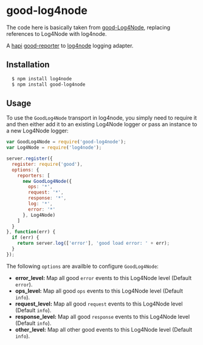 # good-log4node

The code here is basically taken from [good-Log4Node][3], replacing references to Log4Node with log4node.

A [hapi][0] [good-reporter][1] to [log4node][2] logging adapter.

## Installation

``` bash
  $ npm install log4node
  $ npm install good-log4node
```

## Usage

To use the `GoodLog4Node` transport in log4node, you simply need to require it and
then either add it to an existing Log4Node logger or pass an instance to a new
Log4Node logger:

``` js
var GoodLog4Node = require('good-log4node');
var Log4Node = require('log4node');

server.register({
  register: require('good'),
  options: {
    reporters: [
      new GoodLog4Node({
        ops: '*',
        request: '*',
        response: '*',
        log: '*',
        error: '*'
      }, Log4Node)
    ]
  }
}, function(err) {
  if (err) {
    return server.log(['error'], 'good load error: ' + err);
  }
});
```

The following `options` are availble to configure `GoodLog4Node`:

* __error_level:__ Map all good `error` events to this Log4Node level (Default `error`).
* __ops_level:__ Map all good `ops` events to this Log4Node level (Default `info`).
* __request_level:__ Map all good `request` events to this Log4Node level (Default `info`).
* __response_level:__ Map all good `response` events to this Log4Node level (Default `info`).
* __other_level:__ Map all other good events to this Log4Node level (Default `info`).

[0]: http://hapijs.com
[1]: https://github.com/hapijs/good-reporter
[2]: https://github.com/Log4Nodejs/Log4Node
[3]: https://github.com/lancespeelmon/good-Log4Node